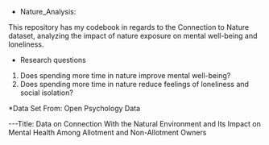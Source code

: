* Nature_Analysis:
  
This repository has my codebook in regards to the Connection to Nature dataset, analyzing the impact of nature exposure on mental well-being and loneliness.

* Research questions

1. Does spending more time in nature improve mental well-being?
2. Does spending more time in nature reduce feelings of loneliness and social isolation?

*Data Set From: Open Psychology Data 

---Title: Data on Connection With the Natural Environment and Its Impact on Mental Health Among Allotment and Non-Allotment Owners
